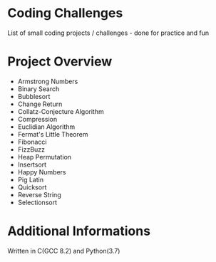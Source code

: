 Coding Challenges
=================
List of small coding projects / challenges - done for practice and fun


Project Overview
================
* Armstrong Numbers
* Binary Search
* Bubblesort
* Change Return
* Collatz-Conjecture Algorithm
* Compression
* Euclidian Algorithm
* Fermat's Little Theorem
* Fibonacci
* FizzBuzz
* Heap Permutation
* Insertsort
* Happy Numbers
* Pig Latin
* Quicksort
* Reverse String
* Selectionsort


Additional Informations
=======================
Written in C(GCC 8.2) and Python(3.7)
